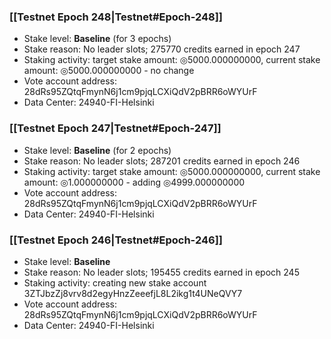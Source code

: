 ### [[Testnet Epoch 248|Testnet#Epoch-248]]
* Stake level: **Baseline** (for 3 epochs)
* Stake reason: No leader slots; 275770 credits earned in epoch 247
* Staking activity: target stake amount: ◎5000.000000000, current stake amount: ◎5000.000000000 - no change
* Vote account address: 28dRs95ZQtqFmynN6j1cm9pjqLCXiQdV2pBRR6oWYUrF
* Data Center: 24940-FI-Helsinki
### [[Testnet Epoch 247|Testnet#Epoch-247]]
* Stake level: **Baseline** (for 2 epochs)
* Stake reason: No leader slots; 287201 credits earned in epoch 246
* Staking activity: target stake amount: ◎5000.000000000, current stake amount: ◎1.000000000 - adding ◎4999.000000000
* Vote account address: 28dRs95ZQtqFmynN6j1cm9pjqLCXiQdV2pBRR6oWYUrF
* Data Center: 24940-FI-Helsinki
### [[Testnet Epoch 246|Testnet#Epoch-246]]
* Stake level: **Baseline**
* Stake reason: No leader slots; 195455 credits earned in epoch 245
* Staking activity: creating new stake account 3ZTJbzZj8vrv8d2egyHnzZeeefjL8L2ikg1t4UNeQVY7
* Vote account address: 28dRs95ZQtqFmynN6j1cm9pjqLCXiQdV2pBRR6oWYUrF
* Data Center: 24940-FI-Helsinki